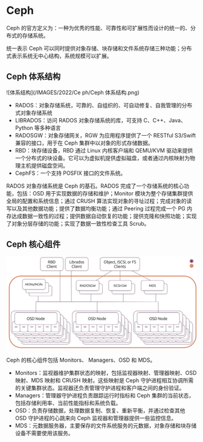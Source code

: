 # Ceph

Ceph 的官方定义为：一种为优秀的性能、可靠性和可扩展性而设计的统一的、分布式的存储系统。

统一表示 Ceph 可以同时提供对象存储、块存储和文件系统存储三种功能；分布式表示系统无中心结构，系统规模可以扩展。

## Ceph 体系结构

![体系结构](/IMAGES/2022/Ce ph/Ceph 体系结构.png)

- RADOS：对象存储系统，可靠的、自组织的、可自动修复、自我管理的分布式对象存储系统
- LIBRADOS：访问 RADOS 对象存储系统的库，可支持 C、C++、Java、Python 等多种语言
- RADOSGW：对象存储网关，RGW 为应用程序提供了一个 RESTful S3/Swift 兼容的接口，用于在 Ceph 集群中以对象的形式存储数据。
- RBD：块存储设备，RBD 通过 Linux 内核客户端和 QEMU/KVM 驱动来提供一个分布式的块设备。它可以为虚拟机提供虚拟磁盘，或者通过内核映射为物理主机提供磁盘空间。
- CephFS：一个支持 POSFIX 接口的文件系统。

RADOS 对象存储系统是 Ceph 的基石。RADOS 完成了一个存储系统的核心功能，包括：OSD 用于实现数据的存储和维护；Monitor 模块为整个存储集群提供全局的配置和系统信息；通过 CRUSH 算法实现对象的寻址过程；完成对象的读写以及其他数据功能；提供了数据均衡功能；通过 Peering 过程完成一个 PG 内存达成数据一致性的过程；提供数据自动恢复的功能；提供克隆和快照功能；实现了对象分层存储的功能；实现了数据一致性检查工具 Scrub。

## Ceph 核心组件

![核心组件](/IMAGES/2022/Ceph/Ceph核心组件.png)

Ceph 的核心组件包括 Monitors、 Managers、OSD 和 MDS。

- Monitors：监视器维护集群状态的映射，包括监视器映射、管理器映射、OSD 映射、MDS 映射和 CRUSH 映射。这些映射是 Ceph 守护进程相互协调所需的关键集群状态。监视器还负责管理守护进程和客户端之间的身份验证。
- Managers：管理器守护进程负责跟踪运行时指标和 Ceph 集群的当前状态，包括存储利用率、当前性能指标和系统负载。
- OSD：负责存储数据，处理数据复制、恢复、重新平衡，并通过检查其他 OSD 守护进程的心跳来向 Ceph 监视器和管理器提供一些监控信息。
- MDS：元数据服务器，主要保存的文件系统服务的元数据，对象存储和块存储设备不需要使用该服务。

